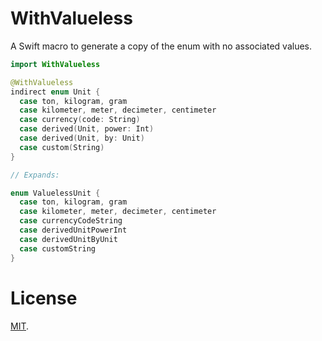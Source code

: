 # WithValueless

A Swift macro to generate a copy of the enum with no associated values.

```swift
import WithValueless

@WithValueless
indirect enum Unit {
  case ton, kilogram, gram
  case kilometer, meter, decimeter, centimeter
  case currency(code: String)
  case derived(Unit, power: Int)
  case derived(Unit, by: Unit)
  case custom(String)
}

// Expands:

enum ValuelessUnit {
  case ton, kilogram, gram
  case kilometer, meter, decimeter, centimeter
  case currencyCodeString
  case derivedUnitPowerInt
  case derivedUnitByUnit
  case customString
}
```

# License

[MIT](./LICENSE).
